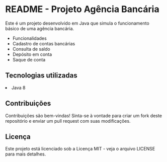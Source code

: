 
<h1>README - Projeto Agência Bancária </h1>



Este é um projeto desenvolvido em Java que simula o funcionamento básico de uma agência bancária.


<ul>  
  
  <li>Funcionalidades </li>
  <li> Cadastro de contas bancárias</li>
  <li>Consulta de saldo </li>
  <li>Depósito em conta </li>
  <li>Saque de conta </li>



</ul>



<h2>Tecnologias utilizadas </h2>

  <li>Java 8</li>
  
  
  
<h2>  Contribuições </h2>
  

Contribuições são bem-vindas! Sinta-se à vontade para criar um fork deste repositório e enviar um pull request com suas modificações.

<h2>  Licença </h2>

Este projeto está licenciado sob a Licença MIT - veja o arquivo LICENSE para mais detalhes.





